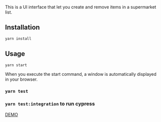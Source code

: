 This is a UI interface that let you create and remove items in a supermarket list.

## Installation

```bash
yarn install
```

## Usage

```bash
yarn start
```

When you execute the start command, a window is automatically displayed in your browser.

### `yarn test`

### `yarn test:integration` to run cypress

[DEMO](https://supermarket-list-gmourelle.netlify.com/)
